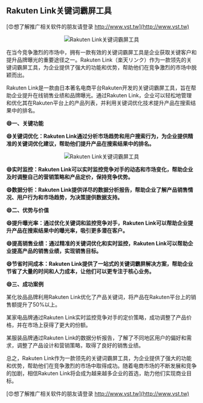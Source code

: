 ## **Rakuten Link关键词霸屏工具**

[😍想了解推广相关软件的朋友请登录 http://www.vst.tw](http://www.vst.tw)

 <center><img src="https://vst.tw/MP4/tuiguang/png/8.png" alt="Rakuten Link关键词霸屏工具"></center>

在当今竞争激烈的市场中，拥有一款有效的关键词霸屏工具是企业获取关键客户和提升品牌曝光的重要途径之一。Rakuten Link（楽天リンク）作为一款领先的关键词霸屏工具，为企业提供了强大的功能和优势，帮助他们在竞争激烈的市场中脱颖而出。

Rakuten Link是一款由日本著名电商平台Rakuten开发的关键词霸屏工具，旨在帮助企业提升在线销售业绩和品牌曝光。通过Rakuten Link，企业可以轻松地管理和优化其在Rakuten平台上的产品列表，并利用关键词优化技术提升产品在搜索结果中的排名。

**😄一、关键功能**

**😄关键词优化：Rakuten Link通过分析市场趋势和用户搜索行为，为企业提供精准的关键词优化建议，帮助他们提升产品在搜索结果中的排名。**

 <center><img src="https://vst.tw/MP4/tuiguang/png/7.png" alt="Rakuten Link关键词霸屏工具"></center>

**😄实时监控：Rakuten Link可以实时监控竞争对手的动态和市场变化，帮助企业及时调整自己的营销策略和产品定价，保持竞争优势。**

**😄数据分析：Rakuten Link提供详尽的数据分析报告，帮助企业了解产品销售情况、用户行为和市场趋势，为决策提供数据支持。**

**😄二、优势与价值**

**😄提升曝光率：通过优化关键词和监控竞争对手，Rakuten Link可以帮助企业提升产品在搜索结果中的曝光率，吸引更多潜在客户。**

**😄提高销售业绩：通过精准的关键词优化和实时监控，Rakuten Link可以帮助企业提高产品的销售业绩，实现销售目标。**

**😄节省时间成本：Rakuten Link提供了一站式的关键词霸屏解决方案，帮助企业节省了大量的时间和人力成本，让他们可以更专注于核心业务。**

**😄三、成功案例**

某化妆品品牌利用Rakuten Link优化了产品关键词，将产品在Rakuten平台上的销售额提升了50%以上。

某家电品牌通过Rakuten Link实时监控竞争对手的定价策略，成功调整了产品价格，并在市场上获得了更大的份额。

某服装品牌通过Rakuten Link的数据分析报告，了解了不同地区用户的偏好和需求，调整了产品设计和营销策略，取得了良好的销售业绩。

总之，Rakuten Link作为一款领先的关键词霸屏工具，为企业提供了强大的功能和优势，帮助他们在竞争激烈的市场中取得成功。随着电商市场的不断发展和竞争的加剧，相信Rakuten Link将会成为越来越多企业的首选，助力他们实现商业目标。

[😍想了解推广相关软件的朋友请登录 http://www.vst.tw](http://www.vst.tw)



